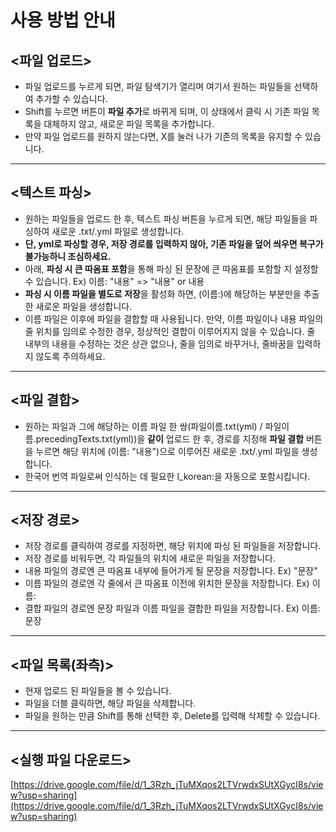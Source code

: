 # 사용 방법 안내


## <파일 업로드>
- 파일 업로드를 누르게 되면, 파일 탐색기가 열리며 여기서 원하는 파일들을 선택하여 추가할 수 있습니다.
- Shift를 누르면 버튼이 **파일 추가**로 바뀌게 되며, 이 상태에서 클릭 시 기존 파일 목록을 대체하지 않고, 새로운 파일 목록을 추가합니다.
- 만약 파일 업로드를 원하지 않는다면, X를 눌러 나가 기존의 목록을 유지할 수 있습니다.

***
  
## <텍스트 파싱>
- 원하는 파일들을 업로드 한 후, 텍스트 파싱 버튼을 누르게 되면, 해당 파일들을 파싱하여 새로운 .txt/.yml 파일로 생성합니다.
- **단, yml로 파싱할 경우, 저장 경로를 입력하지 않아, 기존 파일을 덮어 씌우면 복구가 불가능하니 조심하세요.**
- 아래, **파싱 시 큰 따옴표 포함**을 통해 파싱 된 문장에 큰 따옴표를 포함할 지 설정할 수 있습니다.    Ex) 이름: "내용" => "내용" or 내용
- **파싱 시 이름 파일을 별도로 저장**을 활성화 하면, (이름:)에 해당하는 부분만을 추출한 새로운 파일을 생성합니다.
- 이름 파일은 이후에 파일을 결합할 때 사용됩니다.
만약, 이름 파일이나 내용 파일의 줄 위치를 임의로 수정한 경우, 정상적인 결합이 이루어지지 않을 수 있습니다.
줄 내부의 내용을 수정하는 것은 상관 없으나, 줄을 임의로 바꾸거나, 줄바꿈을 입력하지 않도록 주의하세요.

***
  
## <파일 결합>
- 원하는 파일과 그에 해당하는 이름 파일 한 쌍(파일이름.txt(yml) / 파일이름.precedingTexts.txt(yml))을 **같이** 업로드 한 후, 경로를 지정해 **파일 결합** 버튼을 누르면 해당 위치에 (이름: "내용")으로 이루어진 새로운 .txt/.yml 파일을 생성합니다.
- 한국어 번역 파일로써 인식하는 데 필요한 l_korean:을 자동으로 포함시킵니다.

***
  
## <저장 경로>
- 저장 경로를 클릭하여 경로를 지정하면, 해당 위치에 파싱 된 파일들을 저장합니다.
- 저장 경로를 비워두면, 각 파일들의 위치에 새로운 파일을 저장합니다.
- 내용 파일의 경로엔 큰 따옴표 내부에 들어가게 될 문장을 저장합니다.  Ex) "문장"
- 이름 파일의 경로엔 각 줄에서 큰 따옴표 이전에 위치한 문장을 저장합니다.  Ex) 이름:
- 결합 파일의 경로엔 문장 파일과 이름 파일을 결합한 파일을 저장합니다.  Ex) 이름: 문장

***
  
## <파일 목록(좌측)>
- 현재 업로드 된 파일들을 볼 수 있습니다.
- 파일을 더블 클릭하면, 해당 파일을 삭제합니다.
- 파일을 원하는 만큼 Shift를 통해 선택한 후, Delete를 입력해 삭제할 수 있습니다.

***

## <실행 파일 다운로드>
[https://drive.google.com/file/d/1_3Rzh_jTuMXqos2LTVrwdxSUtXGycI8s/view?usp=sharing](https://drive.google.com/file/d/1_3Rzh_jTuMXqos2LTVrwdxSUtXGycI8s/view?usp=sharing)

